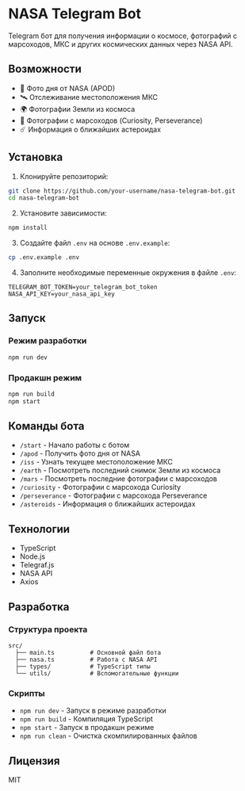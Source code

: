 # NASA Telegram Bot

Telegram бот для получения информации о космосе, фотографий с марсоходов, МКС и других космических данных через NASA API.

## Возможности

- 🌅 Фото дня от NASA (APOD)
- 🛰️ Отслеживание местоположения МКС
- 🌍 Фотографии Земли из космоса
- 🚀 Фотографии с марсоходов (Curiosity, Perseverance)
- ☄️ Информация о ближайших астероидах

## Установка

1. Клонируйте репозиторий:
```bash
git clone https://github.com/your-username/nasa-telegram-bot.git
cd nasa-telegram-bot
```

2. Установите зависимости:
```bash
npm install
```

3. Создайте файл `.env` на основе `.env.example`:
```bash
cp .env.example .env
```

4. Заполните необходимые переменные окружения в файле `.env`:
```
TELEGRAM_BOT_TOKEN=your_telegram_bot_token
NASA_API_KEY=your_nasa_api_key
```

## Запуск

### Режим разработки
```bash
npm run dev
```

### Продакшн режим
```bash
npm run build
npm start
```

## Команды бота

- `/start` - Начало работы с ботом
- `/apod` - Получить фото дня от NASA
- `/iss` - Узнать текущее местоположение МКС
- `/earth` - Посмотреть последний снимок Земли из космоса
- `/mars` - Посмотреть последние фотографии с марсоходов
- `/curiosity` - Фотографии с марсохода Curiosity
- `/perseverance` - Фотографии с марсохода Perseverance
- `/asteroids` - Информация о ближайших астероидах

## Технологии

- TypeScript
- Node.js
- Telegraf.js
- NASA API
- Axios

## Разработка

### Структура проекта
```
src/
  ├── main.ts          # Основной файл бота
  ├── nasa.ts          # Работа с NASA API
  ├── types/           # TypeScript типы
  └── utils/           # Вспомогательные функции
```

### Скрипты
- `npm run dev` - Запуск в режиме разработки
- `npm run build` - Компиляция TypeScript
- `npm start` - Запуск в продакшн режиме
- `npm run clean` - Очистка скомпилированных файлов

## Лицензия

MIT 